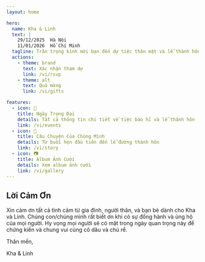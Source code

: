 ```yaml
---
layout: home

hero:
  name: Kha & Linh
  text: |
    29/12/2025  Hà Nội
    11/01/2026  Hồ Chí Minh
  tagline: Trân trọng kính mời bạn đến dự tiệc thân mật và lễ thành hôn của chúng mình.
  actions:
    - theme: brand
      text: Xác nhận tham dự
      link: /vi/rsvp
    - theme: alt
      text: Quà mừng
      link: /vi/gifts

features:
  - icon: 🎉
    title: Ngày Trọng Đại
    details: Tất cả thông tin chi tiết về tiệc báo hỉ và lễ thành hôn
    link: /vi/events
  - icon: 💖
    title: Câu Chuyện Của Chúng Mình
    details: Từ buổi hẹn đầu tiên đến lễ đường thành hôn
    link: /vi/story
  - icon: 📷
    title: Album Ảnh Cưới
    details: Xem album ảnh cưới
    link: /vi/gallery
---
```


## Lời Cảm Ơn

Xin cảm ơn tất cả tình cảm từ gia đình, người thân, và bạn bè dành cho Kha và Linh.
Chúng con/chúng mình rất biết ơn khi có sự đồng hành và ủng hộ của mọi người.
Hy vọng mọi người sẽ có mặt trong ngày quan trọng này để chứng kiến và chung vui cùng cô dâu và chú rể.

Thân mến,

Kha & Linh
